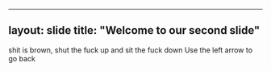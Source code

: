 ---
layout: slide
title: "Welcome to our second slide"
--
shit is brown, shut the fuck up and sit the fuck down
Use the left arrow to go back
